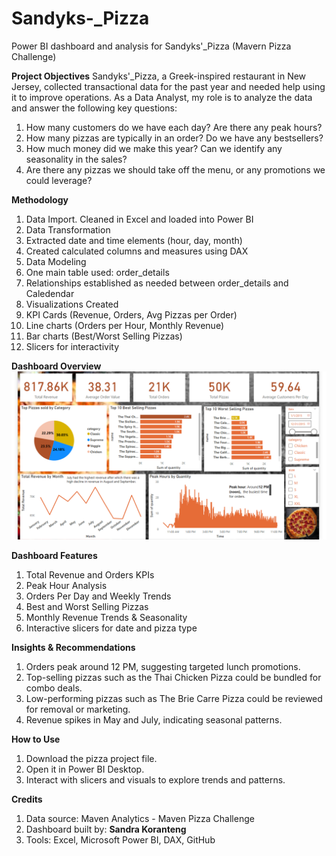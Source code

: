 # Sandyks-_Pizza
Power BI dashboard and analysis for Sandyks'_Pizza (Mavern Pizza Challenge)

**Project Objectives**
Sandyks'_Pizza, a Greek-inspired restaurant in New Jersey, collected transactional data for the past year and needed help using it to improve operations. As a Data Analyst, my role is to analyze the data and answer the following key questions:
1. How many customers do we have each day? Are there any peak hours?
2. How many pizzas are typically in an order? Do we have any bestsellers?
3. How much money did we make this year? Can we identify any seasonality in the sales?
4. Are there any pizzas we should take off the menu, or any promotions we could leverage?

**Methodology**
1. Data Import. Cleaned in Excel and loaded into Power BI
2. Data Transformation
1. Extracted date and time elements (hour, day, month)
2. Created calculated columns and measures using DAX
3. Data Modeling
1. One main table used: order_details
2. Relationships established as needed between order_details and Caledendar
4. Visualizations Created
1. KPI Cards (Revenue, Orders, Avg Pizzas per Order)
2. Line charts (Orders per Hour, Monthly Revenue)
3. Bar charts (Best/Worst Selling Pizzas)
4. Slicers for interactivity

**Dashboard Overview**
![Dashboard](Dashboard.png.png)

**Dashboard Features**
1. Total Revenue and Orders KPIs
2. Peak Hour Analysis
3. Orders Per Day and Weekly Trends
4. Best and Worst Selling Pizzas
5. Monthly Revenue Trends & Seasonality
6. Interactive slicers for date and pizza type

**Insights & Recommendations**
1. Orders peak around 12 PM, suggesting targeted lunch promotions.
2. Top-selling pizzas such as the Thai Chicken Pizza could be bundled for combo deals.
3. Low-performing pizzas such as The Brie Carre Pizza could be reviewed for removal or marketing.
4. Revenue spikes in May and July, indicating seasonal patterns.

**How to Use**
1. Download the pizza project file.
2. Open it in Power BI Desktop.
3. Interact with slicers and visuals to explore trends and patterns.

**Credits**
1. Data source: Maven Analytics - Maven Pizza Challenge
2. Dashboard built by: **Sandra Koranteng**
3. Tools: Excel, Microsoft Power BI, DAX, GitHub


